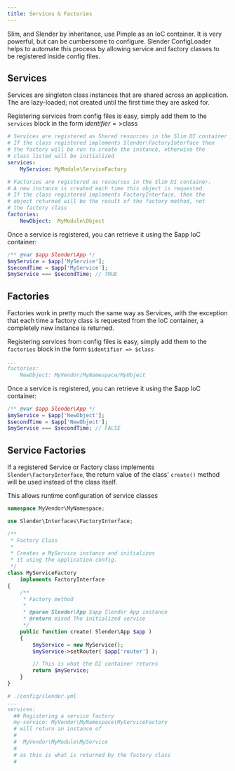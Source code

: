 ```yaml
---
title: Services & Factories
---
```



Slim, and Slender by inheritance, use Pimple as an IoC container. It is very powerful, but can be
cumbersome to configure. Slender ConfigLoader helps to automate this process by allowing service
and factory classes to be registered inside config files.


## Services
Services are singleton class instances that are shared across an
application. The are lazy-loaded; not created until the first time
they are asked for.

Registering services from config files is easy, simply add them to the
`services` block in the form $identifier=>$class

```yaml
# Services are registered as Shared resources in the Slim DI container
# If the class registered implements Slender\FactoryInterface then
# the factory will be run to create the instance, otherwise the
# class listed will be initialized
services:
    MyService: MyModule\ServiceFactory

# Factories are registered as resources in the Slim DI container.
# A new instance is created each time this object is requested.
# If the class registered implements FactoryInterface, then the
# object returned will be the result of the factory method, not
# the factory class
factories:
    NewObject:  MyModule\Object
```



Once a service is registered, you can retrieve it using the $app IoC container:

```php
/** @var $app Slender\App */
$myService = $app['MyService'];
$secondTime = $app['MyService'];
$myService === $secondTime; // TRUE
```

## Factories
Factories work in pretty much the same way as Services, with the exception that
each time a factory class is requested from the IoC container, a completely new
instance is returned.

Registering services from config files is easy, simply add them to the
`factories` block in the form `$identifier => $class`

```yaml
...
factories:
    NewObject: MyVendor/MyNamespace/MyObject
```

Once a service is registered, you can retrieve it using the $app IoC container:
```php
/** @var $app Slender\App */
$myService = $app['NewObject'];
$secondTime = $app['NewObject'];
$myService === $secondTime; // FALSE
```


## Service Factories
If a registered Service or Factory class implements `Slender\FactoryInterface`, the
return value of the class' `create()` method will be used instead of the class itself.

This allows runtime configuration of service classes
```php
namespace MyVendor\MyNamespace;

use Slender\Interfaces\FactoryInterface;

/**
 * Factory Class
 *
 * Creates a MyService instance and initializes
 * it using the application config.
 */
class MyServiceFactory
    implements FactoryInterface
{
    /**
     * Factory method
     *
     * @param Slender\App $app Slender App instance
     * @return mixed The initialized service
     */
    public function create( Slender\App $app )
    {
        $myService = new MyService();
        $myService->setRouter( $app['router'] );

        // This is what the DI container returns
        return $myService;
    }
}
```
```yaml
# ./config/slender.yml
...
services:
  ## Registering a service factory
  my-service: MyVendor\MyNamespace\MyServiceFactory
  # will return an instance of
  #
  #  MyVendor\MyModule\MyService
  #
  # as this is what is returned by the factory class
  #

```
